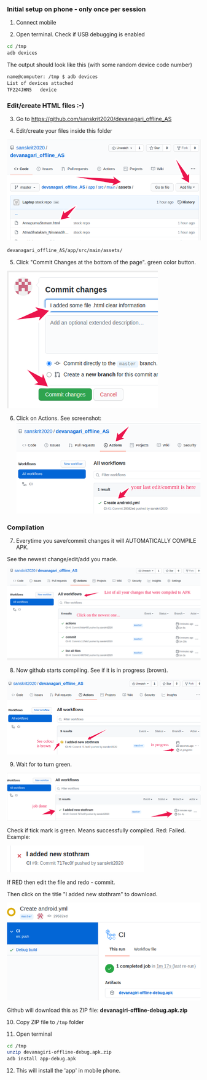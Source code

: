 
### Initial setup on phone - only once per session


1. Connect mobile

2. Open terminal. Check if USB debugging is enabled

```sh
cd /tmp
adb devices

```

The output should look like this (with some random device code number)

```sh
name@computer: /tmp $ adb devices
List of devices attached
TF224JHN5	device
```

### Edit/create HTML files :-)

3. Go to https://github.com/sanskrit2020/devanagari_offline_AS

4. Edit/create your files inside this folder

![Files](https://github.com/sanskrit2020/devanagari_offline_AS/blob/master/img/listallfiles.png)

```sh
devanagari_offline_AS/app/src/main/assets/
```

5. Click "Commit Changes at the bottom of the page". green color button.

![Files](https://github.com/sanskrit2020/devanagari_offline_AS/blob/master/img/commit.png)

6. Click on Actions. See screenshot:
![Files](https://github.com/sanskrit2020/devanagari_offline_AS/blob/master/img/actions.png)


### Compilation

7. Everytime you save/commit changes it will AUTOMATICALLY COMPILE APK.

See the newest change/edit/add you made.

![Files](https://github.com/sanskrit2020/devanagari_offline_AS/blob/master/img/compile.png)

8. Now github starts compiling. See if it is in progress (brown).

![Files](https://github.com/sanskrit2020/devanagari_offline_AS/blob/master/img/inprogress2.png)


9. Wait for to turn green. 

![Files](https://github.com/sanskrit2020/devanagari_offline_AS/blob/master/img/green.png)



Check if tick mark is green. Means successfully compiled.
Red: Failed.
Example:

![Files](https://github.com/sanskrit2020/devanagari_offline_AS/blob/master/img/red.png)


If RED then edit the file and redo - commit.



Then click on the title "I added new stothram" to download.


![Files](https://github.com/sanskrit2020/devanagari_offline_AS/blob/master/img/jobcomplete.png)


Github will download this as ZIP file:  **devanagiri-offline-debug.apk.zip**


10. Copy ZIP file to ``` /tmp ``` folder

11. Open terminal

```sh
cd /tmp
unzip devanagiri-offline-debug.apk.zip
adb install app-debug.apk
```

12. This will install the 'app' in mobile phone.


